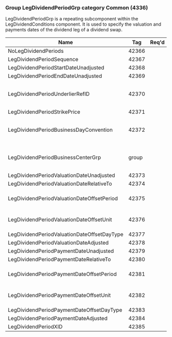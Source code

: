 ### Group LegDividendPeriodGrp category Common (4336)

LegDividendPeriodGrp is a repeating subcomponent within the LegDividendConditions component. It is used to specify the valuation and payments dates of the dividend leg of a dividend swap.

| Name                                        | Tag   | Req'd | Documentation                                                                                                                               |
|---------------------------------------------|-------|----------|-------------------------------------------------------------------------------------------------------------------------------|
| NoLegDividendPeriods                        | 42366 |       |                                                                                                                                |
| LegDividendPeriodSequence                   | 42367 |       | Required if NoLegDividendPeriods(42366) > 0.                                                                                                                               |
| LegDividendPeriodStartDateUnadjusted        | 42368 |       |                                                                                                                                |
| LegDividendPeriodEndDateUnadjusted          | 42369 |       |                                                                                                                                |
| LegDividendPeriodUnderlierRefID             | 42370 |       | When specified, this overrides LegDividendUnderlierRefID(42340). The specified value would be specific to this dividend period instance.                                                        |
| LegDividendPeriodStrikePrice                | 42371 |       |                                                                                                                                |
| LegDividendPeriodBusinessDayConvention      | 42372 |       | When specified, this overrides the business day convention defined in the LegDateAdjustment component in InstrumentLeg. The specified value would be specific to this dividend period instance. |
| LegDividendPeriodBusinessCenterGrp          | group |       | When specified, this overrides the business centers defined in the LegDateAdjustment component in InstrumentLeg. The specified values would be specific to this dividend period instance.       |
| LegDividendPeriodValuationDateUnadjusted    | 42373 |       |                                                                                                                                |
| LegDividendPeriodValuationDateRelativeTo    | 42374 |       |                                                                                                                                |
| LegDividendPeriodValuationDateOffsetPeriod  | 42375 |       | Conditionally required when LegDividendPeriodValuationDateOffsetUnit(42376) is specified.                                                                                                       |
| LegDividendPeriodValuationDateOffsetUnit    | 42376 |       | Conditionally required when LegDividendPeriodValuationDateOffsetPeriod(42375) is specified.                                                                                                     |
| LegDividendPeriodValuationDateOffsetDayType | 42377 |       |                                                                                                                                |
| LegDividendPeriodValuationDateAdjusted      | 42378 |       |                                                                                                                                |
| LegDividendPeriodPaymentDateUnadjusted      | 42379 |       |                                                                                                                                |
| LegDividendPeriodPaymentDateRelativeTo      | 42380 |       |                                                                                                                                |
| LegDividendPeriodPaymentDateOffsetPeriod    | 42381 |       | Conditionally required when LegDividendPeriodPaymentDateOffsetUnit(42382) is specified.                                                                                                         |
| LegDividendPeriodPaymentDateOffsetUnit      | 42382 |       | Conditionally required when LegDividendPeriodPaymentDateOffsetPeriod(42381) is specified.                                                                                                       |
| LegDividendPeriodPaymentDateOffsetDayType   | 42383 |       |                                                                                                                                |
| LegDividendPeriodPaymentDateAdjusted        | 42384 |       |                                                                                                                                |
| LegDividendPeriodXID                        | 42385 |       |                                                                                                                                |

